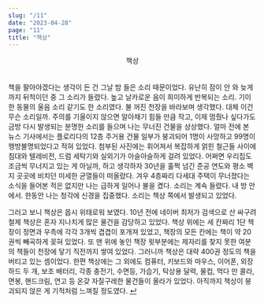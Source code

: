 ```yaml
---
slug: "/11"
date: "2023-04-28"
page: "11"
title: "책상"
---
```


<div style="text-align: center;">
    <div class="post-line" style="display: inline-block; line-height:160%">
    책상
    </div>
</div>

<br>

책을 팔아야겠다는 생각이 든 건 그날 밤 들은 소리 때문이었다. 유난히 잠이 안 와 늦게까지 뒤척이던 중 그 소리가 들렸다. 높고 날카로운 음이 희미하게 반복되는 소리. 기이한 동물의 울음 소리 같기도 한 소리였다. 불 꺼진 천장을 바라보며 생각했다. 대체 이건 무슨 소리일까. 주의를 기울이지 않으면 알아채기 힘들 만큼 작고, 이제 멈췄나 싶다가도 금방 다시 발생되는 분명한 소리를 들으며 나는 무너진 건물을 상상했다. 얼마 전에 본 뉴스 기사에서는 플로리다의 12층 주거용 건물 일부가 붕괴되어 1명이 사망하고 99명이 행방불명되었다고 적혀 있었다. 첨부된 사진에는 휘어져서 복잡하게 얽힌 철근들 사이에 침대와 텔레비전, 드럼 세탁기와 실외기가 아슬아슬하게 걸려 있었다. 어쩌면 우리집도 조금씩 무너지고 있는 게 아닐까, 하고 생각하자 30년을 훌쩍 넘긴 준공 연도와 평소 벽지 곳곳에 비치던 미세한 균열들이 떠올랐다. 겨우 4층짜리 다세대 주택이 무너졌다는 소식을 들어본 적은 없지만 나는 급하게 일어나 불을 켰다. 소리는 계속 들렸다. 내 방 안에서. 한동안 나는 청각에 신경을 집중했다. 소리는 책상 쪽에서 발생되고 있었다.

그러고 보니 책상은 몹시 위태로워 보였다. 10년 전에 네이버 최저가 검색으로 산 싸구려 철제 책상은 혼자 지나치게 많은 물건을 감당하고 있었다. 책상 위에는 세 칸짜리 1단 책장이 정면과 우측에 각각 3개씩 겹겹이 포개져 있었고, 책장의 모든 칸에는 책이 약 20권씩 빼곡하게 꽂혀 있었다. 또 맨 위에 놓인 책장 윗부분에는 제자리를 찾지 못한 여분의 책들이 천장에 닿기 직전까지 쌓여 있었다. 그러니까 책상은 대략 400권 정도의 책을 버티고 있는 셈이었다. 한편 책상에는 그 외에도 컴퓨터, 키보드와 마우스, 이어폰, 외장하드 두 개, 보조 배터리, 각종 충전기, 수면등, 가습기, 탁상용 달력, 물컵, 먹다 만 콜라, 면봉, 핸드크림, 연고 등 온갖 자질구레한 물건들이 올라가 있었다. 아직까지 책상이 붕괴되지 않은 게 기적처럼 느껴질 정도였다. <a href="/">↵</a>
